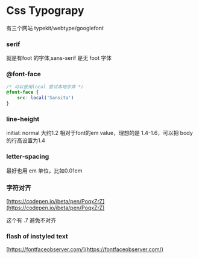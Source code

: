 # Css Typograpy

有三个网站 typekit/webtype/googlefont

### serif

就是有foot 的字体,sans-serif 是无 foot 字体

### @font-face

```css
/* 可以使用local 尝试本地字体 */
@font-face {
	src: local('Sansita')
}
```

### line-height

initial: normal 大约1.2 相对于font的em value，理想的是 1.4-1.6，可以把 body 的行高设置为1.4

### letter-spacing

最好也用 em 单位，比如0.01em

### 字符对齐

[https://codepen.io/ibeta/pen/PoqxZrZ](https://codepen.io/ibeta/pen/PoqxZrZ)

这个有 .7 避免不对齐

### flash of instyled text

[https://fontfaceobserver.com/](https://fontfaceobserver.com/)